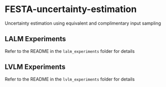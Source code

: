 # FESTA-uncertainty-estimation
Uncertainty estimation using equivalent and complimentary input sampling

## LALM Experiments
Refer to the README in the `lalm_experiments` folder for details

## LVLM Experiments
Refer to the README in the `lvlm_experiments` folder for details